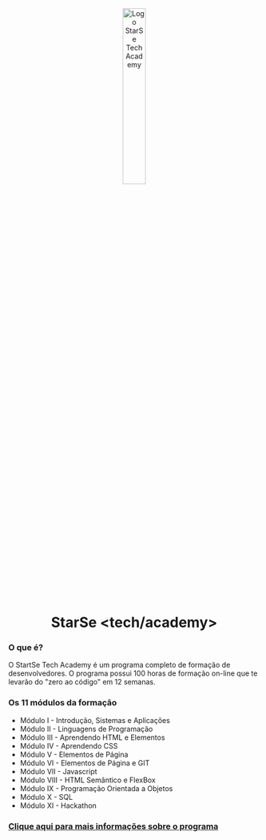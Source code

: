 <div align="center">
  <img src="https://user-images.githubusercontent.com/99208505/167872020-344925cf-cd4b-4c48-864d-0951e792cc72.png" width="30%" alt="Logo StarSe Tech Academy">

  # StarSe <tech/academy>
</div>

<div>
  <h3>O que é?</h3>
  <p>O StartSe Tech Academy é um programa completo de formação de desenvolvedores. O programa possui 100 horas de formação on-line que te levarão do "zero ao código" em 12 semanas.</p>
  
  <h3>Os 11 módulos da formação</h3>
  <ul>
    <li>Módulo I - Introdução, Sistemas e Aplicações</li>
    <li>Módulo II - Linguagens de Programação</li>
    <li>Módulo III - Aprendendo HTML e Elementos</li>
    <li>Módulo IV - Aprendendo CSS</li>
    <li>Módulo V - Elementos de Página</li>
    <li>Módulo VI - Elementos de Página e GIT</li>
    <li>Módulo VII - Javascript</li>
    <li>Módulo VIII - HTML Semântico e FlexBox</li>
    <li>Módulo IX - Programação Orientada a Objetos</li>
    <li>Módulo X - SQL</li>
    <li>Módulo XI - Hackathon</li>
  </ul>
  
  ### [Clique aqui para mais informações sobre o programa](https://www.startse.com/techacademy/)
</div>
